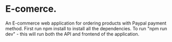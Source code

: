 # E-comerce.
An E-commerce  web application for ordering products with Paypal payment method.
First run npm install to install all the dependencies.
To run "npm run dev" - this will run both the API and frontend of the application.
